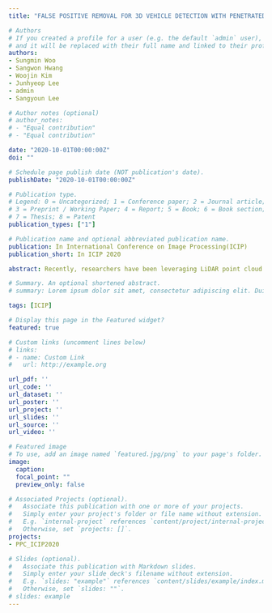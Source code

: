 ```yaml
---
title: "FALSE POSITIVE REMOVAL FOR 3D VEHICLE DETECTION WITH PENETRATED POINT CLASSIFIER"

# Authors
# If you created a profile for a user (e.g. the default `admin` user), write the username (folder name) here 
# and it will be replaced with their full name and linked to their profile.
authors:
- Sungmin Woo
- Sangwon Hwang
- Woojin Kim
- Junhyeop Lee
- admin
- Sangyoun Lee

# Author notes (optional)
# author_notes:
# - "Equal contribution"
# - "Equal contribution"

date: "2020-10-01T00:00:00Z"
doi: ""

# Schedule page publish date (NOT publication's date).
publishDate: "2020-10-01T00:00:00Z"

# Publication type.
# Legend: 0 = Uncategorized; 1 = Conference paper; 2 = Journal article;
# 3 = Preprint / Working Paper; 4 = Report; 5 = Book; 6 = Book section;
# 7 = Thesis; 8 = Patent
publication_types: ["1"]

# Publication name and optional abbreviated publication name.
publication: In International Conference on Image Processing(ICIP)
publication_short: In ICIP 2020

abstract: Recently, researchers have been leveraging LiDAR point cloud for higher accuracy in 3D vehicle detection. Most state-of-the-art methods are deep learning based, but are easily affected by the num- ber of points generated on the object. This vulnerability leads to numerous false positive boxes at high recall positions, where objects are occasionally predicted with few points. To address the issue, we introduce Penetrated Point Classifier (PPC) based on the underlying property of LiDAR that points cannot be generated behind vehicles. It determines whether a point exists behind the vehicle of the pre- dicted box, and if does, the box is distinguished as false positive. Our straightforward yet unprecedented approach is evaluated on KITTI dataset and achieved performance improvement of PointRCNN, one of the state-of-the-art methods. The experiment results show that precision at the highest recall position is dramatically increased by 15.46 percentage points and 14.63 percentage points on the moder- ate and hard difficulty of car class, respectively.

# Summary. An optional shortened abstract.
# summary: Lorem ipsum dolor sit amet, consectetur adipiscing elit. Duis posuere tellus ac convallis placerat. Proin tincidunt magna sed ex sollicitudin condimentum.

tags: [ICIP]

# Display this page in the Featured widget?
featured: true

# Custom links (uncomment lines below)
# links:
# - name: Custom Link
#   url: http://example.org

url_pdf: ''
url_code: ''
url_dataset: ''
url_poster: ''
url_project: ''
url_slides: ''
url_source: ''
url_video: ''

# Featured image
# To use, add an image named `featured.jpg/png` to your page's folder. 
image:
  caption: 
  focal_point: ""
  preview_only: false

# Associated Projects (optional).
#   Associate this publication with one or more of your projects.
#   Simply enter your project's folder or file name without extension.
#   E.g. `internal-project` references `content/project/internal-project/index.md`.
#   Otherwise, set `projects: []`.
projects:
- PPC_ICIP2020

# Slides (optional).
#   Associate this publication with Markdown slides.
#   Simply enter your slide deck's filename without extension.
#   E.g. `slides: "example"` references `content/slides/example/index.md`.
#   Otherwise, set `slides: ""`.
# slides: example
---
```

<!-- 
{{% callout note %}}
Click the *Cite* button above to demo the feature to enable visitors to import publication metadata into their reference management software.
{{% /callout %}}

{{% callout note %}}
Create your slides in Markdown - click the *Slides* button to check out the example.
{{% /callout %}} -->

<!-- Supplementary notes can be added here, including [code, math, and images](https://wowchemy.com/docs/writing-markdown-latex/). -->
